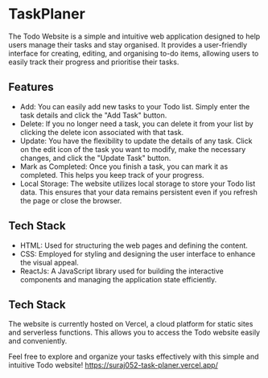 # TaskPlaner
The Todo Website is a simple and intuitive web application designed to help users manage their tasks and stay organised. It provides a user-friendly interface for creating, editing, and organising to-do items, allowing users to easily track their progress and prioritise their tasks.

## Features

- Add: You can easily add new tasks to your Todo list. Simply enter the task details and click the "Add Task" button.
- Delete: If you no longer need a task, you can delete it from your list by clicking the delete icon associated with that task.
- Update: You have the flexibility to update the details of any task. Click on the edit icon of the task you want to modify, make the necessary changes, and click the "Update Task" button.
- Mark as Completed: Once you finish a task, you can mark it as completed. This helps you keep track of your progress.
- Local Storage: The website utilizes local storage to store your Todo list data. This ensures that your data remains persistent even if you refresh the page or close the browser.

## Tech Stack

- HTML: Used for structuring the web pages and defining the content.
- CSS: Employed for styling and designing the user interface to enhance the visual appeal.
- ReactJs: A JavaScript library used for building the interactive components and managing the application state efficiently.

## Tech Stack

The website is currently hosted on Vercel, a cloud platform for static sites and serverless functions. This allows you to access the Todo website easily and conveniently.


Feel free to explore and organize your tasks effectively with this simple and intuitive Todo website!
https://suraj052-task-planer.vercel.app/
